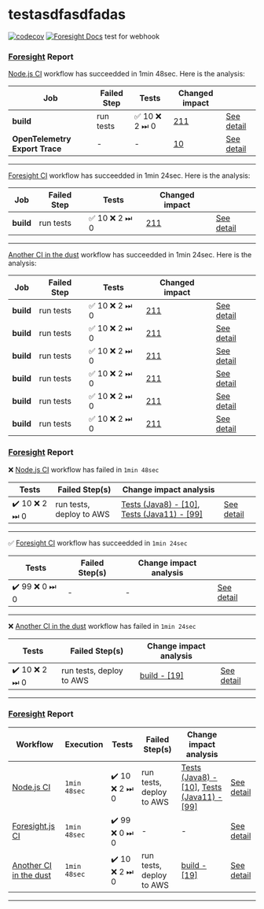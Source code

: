 # testasdfasdfadas
[![codecov](https://codecov.io/gh/burakkantarci/burak-pipeline/branch/main/graph/badge.svg?token=H629ORO30K)](https://codecov.io/gh/burakkantarci/burak-pipeline)
[![Foresight Docs](https://foresight.service.thundra.io/public/api/v1/badge/test?repoId=a77a4309-018f-4e1f-b55e-0218e49a1c94)](https://foresight.docs.thundra.io/)
test for webhook


### [Foresight](https://runforesight) Report
[Node.js CI](#) workflow has succeedded in 1min 48sec. Here is the analysis:

| Job | Failed Step | Tests | Changed impact  |  | 
|--|--|--|--|--|
| **build** | run tests | ✅ 10 ❌ 2 ⏭ 0| [211](https://github.com/burakkantarci/burak-pipeline/pull/11/checks?check_run_id=6211857441) | [See detail](#) |
| **OpenTelemetry Export Trace** | - | - | [10](https://github.com/burakkantarci/burak-pipeline/pull/11/checks?check_run_id=6211857441)  | [See detail](#) |

---

[Foresight CI](#) workflow has succeedded in 1min 24sec. Here is the analysis:

| Job | Failed Step | Tests | Changed impact  |  | 
|--|--|--|--|--|
| **build** | run tests | ✅ 10 ❌ 2 ⏭ 0| [211](https://github.com/burakkantarci/burak-pipeline/pull/11/checks?check_run_id=6211857441) | [See detail](#) |

---

[Another CI in the dust](#) workflow has succeedded in 1min 24sec. Here is the analysis:

| Job | Failed Step | Tests | Changed impact  |  | 
|--|--|--|--|--|
| **build** | run tests | ✅ 10 ❌ 2 ⏭ 0| [211](https://github.com/burakkantarci/burak-pipeline/pull/11/checks?check_run_id=6211857441) | [See detail](#) |
| **build** | run tests | ✅ 10 ❌ 2 ⏭ 0| [211](https://github.com/burakkantarci/burak-pipeline/pull/11/checks?check_run_id=6211857441) | [See detail](#) |
| **build** | run tests | ✅ 10 ❌ 2 ⏭ 0| [211](https://github.com/burakkantarci/burak-pipeline/pull/11/checks?check_run_id=6211857441) | [See detail](#) |
| **build** | run tests | ✅ 10 ❌ 2 ⏭ 0| [211](https://github.com/burakkantarci/burak-pipeline/pull/11/checks?check_run_id=6211857441) | [See detail](#) |
| **build** | run tests | ✅ 10 ❌ 2 ⏭ 0| [211](https://github.com/burakkantarci/burak-pipeline/pull/11/checks?check_run_id=6211857441) | [See detail](#) |
| **build** | run tests | ✅ 10 ❌ 2 ⏭ 0| [211](https://github.com/burakkantarci/burak-pipeline/pull/11/checks?check_run_id=6211857441) | [See detail](#) |





### [Foresight](https://runforesight) Report
❌ [Node.js CI](#) workflow has failed in ```1min 48sec```

| Tests | Failed Step(s) | Change impact analysis  | |
|--|--|--|--|
|  ✔️ 10 ❌ 2 ⏭ 0 | run tests, deploy to AWS  | [Tests (Java8) - [10]](https://github.com/burakkantarci/burak-pipeline/pull/11/checks?check_run_id=6211857441), [Tests (Java11) - [99]](https://github.com/burakkantarci/burak-pipeline/pull/11/checks?check_run_id=6211857441) | [See detail](#) |

---

✅ [Foresight CI](#) workflow has succeedded in ```1min 24sec```

| Tests | Failed Step(s) | Change impact analysis  | |
|--|--|--|--|
|  ✔️ 99 ❌ 0 ⏭ 0 | -  | - | [See detail](#) |
---

❌ [Another CI in the dust](#) workflow has failed in ```1min 24sec```

| Tests | Failed Step(s) | Change impact analysis  | |
|--|--|--|--|
|  ✔️ 10 ❌ 2 ⏭ 0 | run tests, deploy to AWS  | [build - [19]](https://github.com/burakkantarci/burak-pipeline/pull/11/checks?check_run_id=6211857441) | [See detail](#) |


---


### [Foresight](https://runforesight) Report

Workflow | Execution | Tests | Failed Step(s) | Change impact analysis  | |
|--|--|--|--|--|--|
|[Node.js CI](#) | ```1min 48sec``` |  ✔️ 10 ❌ 2 ⏭ 0 | run tests, deploy to AWS  | [Tests (Java8) - [10]](https://github.com/burakkantarci/burak-pipeline/pull/11/checks?check_run_id=6211857441), [Tests (Java11) - [99]](https://github.com/burakkantarci/burak-pipeline/pull/11/checks?check_run_id=6211857441) | [See detail](#) |
|[Foresight.js CI](#) | ```1min 48sec``` |  ✔️ 99 ❌ 0 ⏭ 0 | -  | - | [See detail](#) |
[Another CI in the dust](#) | ```1min 48sec``` |  ✔️ 10 ❌ 2 ⏭ 0 | run tests, deploy to AWS  | [build - [19]](https://github.com/burakkantarci/burak-pipeline/pull/11/checks?check_run_id=6211857441) | [See detail](#) |

---

